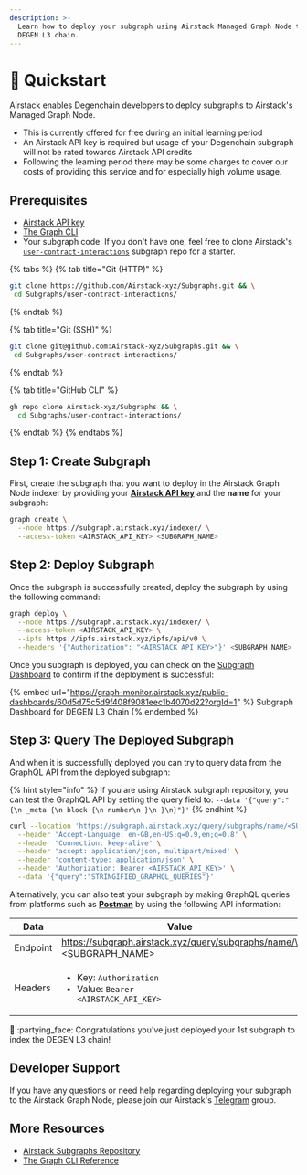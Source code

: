```yaml
---
description: >-
  Learn how to deploy your subgraph using Airstack Managed Graph Node to the
  DEGEN L3 chain.
---
```


# 🚀 Quickstart

Airstack enables Degenchain developers to deploy subgraphs to Airstack's Managed Graph Node.

* This is currently offered for free during an initial learning period&#x20;
* An Airstack API key is required but usage of your Degenchain subgraph will not be rated towards Airstack API credits&#x20;
* Following the learning period there may be some charges to cover our costs of providing this service and for especially high volume usage.

## Prerequisites

* [Airstack API key](../get-started/get-api-key.md)
* [The Graph CLI](https://www.npmjs.com/package/@graphprotocol/graph-cli)
* Your subgraph code. If you don't have one, feel free to clone Airstack's [`user-contract-interactions`](https://github.com/Airstack-xyz/Subgraphs/tree/main/user-contact-interactions) subgraph repo for a starter.

{% tabs %}
{% tab title="Git (HTTP)" %}
```sh
git clone https://github.com/Airstack-xyz/Subgraphs.git && \
 cd Subgraphs/user-contract-interactions/
```
{% endtab %}

{% tab title="Git (SSH)" %}
```sh
git clone git@github.com:Airstack-xyz/Subgraphs.git && \
 cd Subgraphs/user-contract-interactions/
```
{% endtab %}

{% tab title="GitHub CLI" %}
```sh
gh repo clone Airstack-xyz/Subgraphs && \
  cd Subgraphs/user-contract-interactions/
```
{% endtab %}
{% endtabs %}

## Step 1: Create Subgraph

First, create the subgraph that you want to deploy in the Airstack Graph Node indexer by providing your [**Airstack API key**](../get-started/get-api-key.md) and the **name** for your subgraph:

```sh
graph create \
  --node https://subgraph.airstack.xyz/indexer/ \
  --access-token <AIRSTACK_API_KEY> <SUBGRAPH_NAME>
```

## Step 2: Deploy Subgraph

Once the subgraph is successfully created, deploy the subgraph by using the following command:

```sh
graph deploy \
  --node https://subgraph.airstack.xyz/indexer/ \
  --access-token <AIRSTACK_API_KEY> \
  --ipfs https://ipfs.airstack.xyz/ipfs/api/v0 \
  --headers '{"Authorization": "<AIRSTACK_API_KEY>"}' <SUBGRAPH_NAME>
```

Once you subgraph is deployed, you can check on the [Subgraph Dashboard](https://graph-monitor.airstack.xyz/public-dashboards/60d5d75c5d9f408f9081eec1b4070d22?orgId=1) to confirm if the deployment is successful:

{% embed url="https://graph-monitor.airstack.xyz/public-dashboards/60d5d75c5d9f408f9081eec1b4070d22?orgId=1" %}
Subgraph Dashboard for DEGEN L3 Chain
{% endembed %}

## Step 3: Query The Deployed Subgraph

And when it is successfully deployed you can try to query data from the GraphQL API from the deployed subgraph:

{% hint style="info" %}
If you are using Airstack subgraph repository, you can test the GraphQL API by setting the query field to: `--data '{"query":"{\n _meta {\n block {\n number\n }\n }\n}"}'`
{% endhint %}

```sh
curl --location 'https://subgraph.airstack.xyz/query/subgraphs/name/<SUBGRAPH_NAME>' \
  --header 'Accept-Language: en-GB,en-US;q=0.9,en;q=0.8' \
  --header 'Connection: keep-alive' \
  --header 'accept: application/json, multipart/mixed' \
  --header 'content-type: application/json' \
  --header 'Authorization: Bearer <AIRSTACK_API_KEY>' \
  --data '{"query":"STRINGIFIED_GRAPHQL_QUERIES"}'
```

Alternatively, you can also test your subgraph by making GraphQL queries from platforms such as [**Postman**](https://www.postman.com/) by using the following API information:

| Data     | Value                                                                                                        |
| -------- | ------------------------------------------------------------------------------------------------------------ |
| Endpoint | https://subgraph.airstack.xyz/query/subgraphs/name/\<SUBGRAPH\_NAME>                                         |
| Headers  | <ul><li>Key: <code>Authorization</code></li><li>Value: <code>Bearer &#x3C;AIRSTACK_API_KEY></code></li></ul> |

🎉 :partying\_face: Congratulations you've just deployed your 1st subgraph to index the DEGEN L3 chain!

## **D**eveloper Support

If you have any questions or need help regarding deploying your subgraph to the Airstack Graph Node, please join our Airstack's [Telegram](https://t.me/+1k3c2FR7z51mNDRh) group.

## More Resources

* [Airstack Subgraphs Repository](https://github.com/Airstack-xyz/Subgraphs)
* [The Graph CLI Reference](https://www.npmjs.com/package/@graphprotocol/graph-cli)
